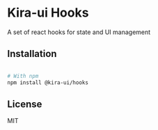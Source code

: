# Kira-ui Hooks

A set of react hooks for state and UI management

## Installation

```sh

# With npm
npm install @kira-ui/hooks

```

## License

MIT
